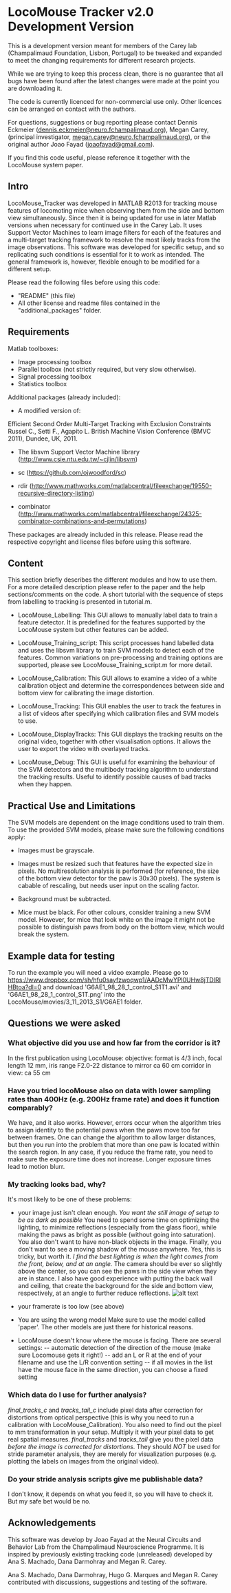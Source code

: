 # LocoMouse Tracker v2.0 Development Version

This is a development version meant for members of the Carey lab 
(Champalimaud Foundation, Lisbon, Portugal) to be tweaked and expanded 
to meet the changing requirements for different research projects.

While we are trying to keep this process clean, there is no guarantee that all
bugs have been found after the latest changes were made at the point you are 
downloading it.

The code is currently licenced for non-commercial use only. Other licences can
be arranged on contact with the authors. 

For questions, suggestions or bug reporting please contact 
Dennis Eckmeier (dennis.eckmeier@neuro.fchampalimaud.org), 
Megan Carey, (principal investigator, megan.carey@neuro.fchampalimaud.org),
or the original author Joao Fayad (joaofayad@gmail.com). 

If you find this code useful, please reference it together with the LocoMouse
system paper.

## Intro
LocoMouse_Tracker was developed in MATLAB R2013 for tracking mouse features of 
locomoting mice when observing them from the side and bottom view simultaneously. 
Since then it is being updated for use in later Matlab versions when necessary for 
continued use in the Carey Lab.
It uses Support Vector Machines to learn image filters for each of the features 
and a multi-target tracking framework to resolve the most likely tracks from the 
image observations. This software was developed for specific setup, and so 
replicating such conditions is essential for it to work as intended. The general 
framework is, however, flexible enough to be modified for a different setup. 

Please read the following files before using this code:

- "README" (this file)
- All other license and readme files contained in the "additional_packages"
folder.


## Requirements
Matlab toolboxes:
- Image processing toolbox
- Parallel toolbox (not strictly required, but very slow otherwise).
- Signal processing toolbox
- Statistics toolbox

Additional packages (already included):
- A modified version of:

Efficient Second Order Multi-Target Tracking with Exclusion Constraints
Russel C., Setti F., Agapito L.
British Machine Vision Conference (BMVC 2011), Dundee, UK, 2011.

- The libsvm Support Vector Machine library 
(http://www.csie.ntu.edu.tw/~cjlin/libsvm)

- sc (https://github.com/ojwoodford/sc)

- rdir (http://www.mathworks.com/matlabcentral/fileexchange/19550-recursive-directory-listing)

- combinator (http://www.mathworks.com/matlabcentral/fileexchange/24325-combinator-combinations-and-permutations)

These packages are already included in this release. Please read the respective 
copyright and license files before using this software.


## Content
This section briefly describes the different modules and how to use them. For a
more detailed description please refer to the paper and the help
sections/comments on the code. A short tutorial with the sequence of steps from
labelling to tracking is presented in tutorial.m.

* LocoMouse_Labelling: 
This GUI allows to manually label data to train a feature detector. It is
predefined for the features supported by the LocoMouse system but other features
can be added. 

* LocoMouse_Training_script: 
This script processes hand labelled data and uses the libsvm library to train 
SVM models to detect each of the features. Common variations on pre-processing 
and training options are supported, please see LocoMouse_Training_script.m for 
more detail. 

* LocoMouse_Calibration: 
This GUI allows to examine a video of a white calibration object and determine
the correspondences between side and bottom view for calibrating the image
distortion.

* LocoMouse_Tracking: 
This GUI enables the user to track the features in a list of videos after 
specifying which calibration files and SVM models to use.

* LocoMouse_DisplayTracks: 
This GUI displays the tracking results on the original video, together with
other visualisation options. It allows the user to export the video with
overlayed tracks.

* LocoMouse_Debug: 
This GUI is useful for examining the behaviour of the SVM detectors and the
multibody tracking algorithm to understand the tracking results. Useful to
identify possible causes of bad tracks when they happen. 

## Practical Use and Limitations 
The SVM models are dependent on the image conditions used to train them. To
use the provided SVM models, please make sure the following conditions apply:

* Images must be grayscale.

* Images must be resized such that features have the expected size in pixels. No multiresolution analysis is performed (for reference, the size of the bottom view detector for the paw is 30x30 pixels). The system is cabable of rescaling, but needs user input on the scaling factor.

* Background must be subtracted.

* Mice must be black. For other colours, consider training a new SVM model.
However, for mice that look white on the image it might not be possible to
distinguish paws from body on the bottom view, which would break the system.

## Example data for testing
To run the example you will need a video example. Please go to
https://www.dropbox.com/sh/hfu0sayfzwoqwp1/AADcMwYPl0UHw8jTDIRIHBtoa?dl=0
 and download 'G6AE1_98_28_1_control_S1T1.avi' and 'G6AE1_98_28_1_control_S1T.png' into the LocoMouse/movies/3_11_2013_S1/G6AE1 folder.

## Questions we were asked
### What objective did you use and how far from the corridor is it?
In the first publication using LocoMouse:
objective: format is 4/3 inch, focal length 12 mm, iris range F2.0-22
distance to mirror ca 60 cm
corridor in view: ca 55 cm

### Have you tried locoMouse also on data with lower sampling rates than 400Hz (e.g. 200Hz frame rate) and does it function comparably?
We have, and it also works. However, errors occur when the algorithm tries to 
assign identity to the potential paws when the paws move too far between 
frames. One can change the algorithm to allow larger distances, but then you
run into the problem that more than one paw is located within the search region. In any case, if you reduce the frame rate, you need to make sure the exposure time does not increase. Longer exposure times lead to motion blurr.

### My tracking looks bad, why?
It's most likely to be one of these problems:

* your image just isn't clean enough. *You want the still image of setup to be as dark as possible* You need to spend some time on optimizing the lighting, to minimize reflections (especially from the glass floor), while making the paws as bright as possible (without going into saturation). You also don't want to have non-black objects in the image. Finally, you don't want to see a moving shadow of the mouse anywhere. Yes, this is tricky, but worth it. *I find the best lighting is when the light comes from the front, below, and at an angle.*
The camera should be ever so slightly above the center, so you can see the paws in the side view when they are in stance. I also have good experience with putting the back wall and ceiling, that create the background for the side and bottom view, respectively, at an angle to further reduce reflections.
![alt text](SetupLightingExample.png)
* your framerate is too low (see above)

* You are using the wrong model
Make sure to use the model called 'paper'. The other models are just there for historical reasons.

* LocoMouse doesn't know where the mouse is facing.
There are several settings:
  -- automatic detection of the direction of the mouse (make sure Locomouse gets it right!)
  -- add an L or R at the end of your filename and use the L/R convention setting
  -- if all movies in the list have the mouse face in the same direction, you can choose a fixed setting

### Which data do I use for further analysis?
*final_tracks_c* and *tracks_tail_c* include pixel data after correction for distortions from optical perspective (this is why you need to run a calibration with LocoMouse_Calibration). You also need to find out the pixel to mm transformation in your setup. Multiply it with your pixel data to get real spatial measures.
*final_tracks* and *tracks_tail* give you the pixel data *before the image is corrected for distortions*. They should *NOT* be used for stride parameter analysis, they are merely for visualization purposes (e.g. plotting the labels on images from the original video).

### Do your stride analysis scripts give me publishable data?
I don't know, it depends on what you feed it, so you will have to check it. But my safe bet would be no.

## Acknowledgements
This software was develop by Joao Fayad at the Neural Circuits and Behavior Lab
from the Champalimaud Neuroscience Programme. It is inspired by previously
existing tracking code (unreleased) developed by Ana S. Machado, Dana Darmohray
and Megan R. Carey. 

Ana S. Machado, Dana Darmohray, Hugo G. Marques and Megan R.
Carey contributed with discussions, suggestions and testing of the software.
